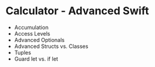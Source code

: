 #  Calculator - Advanced Swift

* Accumulation
* Access Levels
* Advanced Optionals
* Advanced Structs vs. Classes
* Tuples
* Guard let vs. if let
